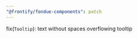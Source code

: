```yaml
---
"@frontify/fondue-components": patch
---
```


fix(`Tooltip`): text without spaces overflowing tooltip
